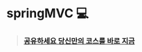 # springMVC 💻
> ### [공유하세요 당신만의 코스를 바로 지금](https://kjh950601.tistory.com/category/Spring/SpringMVC)
